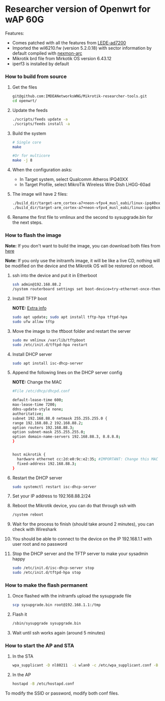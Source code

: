 # Researcher version of Openwrt for wAP 60G

Features:

* Comes patched with all the features from [LEDE-ad7200](https://github.com/seemoo-lab/lede-ad7200)
* Imported the wil6210.fw (version 5.2.0.18) with sector information by default compiled with [nexmon-arc](https://github.com/seemoo-lab/nexmon-arc)
* Mikrotik brd file from Mirkotik OS version 6.43.12
* iperf3 is installed by default

### How to build from source

1. Get the files
    ```bash
    git@github.com:IMDEANetworksWNG/Mikrotik-researcher-tools.git
    cd openwrt/
    ```
    
2. Update the feeds

    ```bash
    ./scripts/feeds update -a
    ./scripts/feeds install -a
    ```

3. Build the system
    ```bash
    # Single core
    make
    
    #Or for multicore
    make -j 8
    ```
4. When the configuration asks:
    * In Target system, select Qualcomm Atheros IPQ40XX
    * In Target Profile, select MikroTik Wireless Wire Dish LHGG-60ad

5. The image will have 2 files:

    ```bash
    ./build_dir/target-arm_cortex-a7+neon-vfpv4_musl_eabi/linux-ipq40xx/tmp/openwrt-ipq40xx-mikrotik_lhgg-60ad-initramfs-fit-uImage.elf
    ./build_dir/target-arm_cortex-a7+neon-vfpv4_musl_eabi/linux-ipq40xx/tmp/openwrt-ipq40xx-mikrotik_lhgg-60ad-squashfs-sysupgrade.bin
    ```
6. Rename the first file to vmlinux and the second to sysupgrade.bin for the next steps.

### How to flash the image

**Note:** If you don't want to build the image, you can download both files from [here](https://github.com/IMDEANetworksWNG/Mikrotik-researcher-tools/releases/tag/latest)

**Note:** If you only use the initramfs image, it will be like a live CD, nothing will be modified on the device and the Mikrotik OS will be restored on reboot.

1. ssh into the device and put it in Etherboot

    ```bash
    ssh admin@192.168.88.2
    /system routerboard settings set boot-device=try-ethernet-once-then-nand
    ```
    
2. Install TFTP boot

    **NOTE:** [Extra info](https://wiki.mikrotik.com/wiki/Manual:Netinstall)
    ```bash
    sudo apt update; sudo apt install tftp-hpa tftpd-hpa
    sudo ufw allow tftp
    ```
3. Move the image to the tftboot folder and restart the server
    ```bash
    sudo mv vmlinux /var/lib/tftpboot
    sudo /etc/init.d/tftpd-hpa restart
    ```
4. Install DHCP server
    ```bash
    sudo apt install isc-dhcp-server
    ```
5. Append the following lines on the DHCP server config 
    
    **NOTE:** Change the MAC

    ```bash
    #File /etc/dhcp/dhcpd.conf
    
    default-lease-time 600;
    max-lease-time 7200;
    ddns-update-style none;
    authoritative;
    subnet 192.168.88.0 netmask 255.255.255.0 {
    range 192.168.88.2 192.168.88.2;
    option routers 192.168.88.3;
    option subnet-mask 255.255.255.0;
    option domain-name-servers 192.168.88.3, 8.8.8.8;
    }
    
    
    host mikrotik {
      hardware ethernet cc:2d:e0:9c:e2:35; #IMPORTANT: Change this MAC by the one of your device
      fixed-address 192.168.88.3;
    }
    ```
6. Restart the DHCP server
    ```bash
    sudo systemctl restart isc-dhcp-server
    ```
7. Set your IP address to 192.168.88.2/24
8. Reboot the Mikrotik device, you can do that through ssh with
    ```bash
    /system reboot
    ```
9. Wait for the process to finish (should take around 2 minutes), you can check with Wireshark
10. You should be able to connect to the device on the IP 192.168.1.1 with user root and no password
11. Stop the DHCP server and the TFTP server to make your sysadmin happy
    ```bash
    sudo /etc/init.d/isc-dhcp-server stop
    sudo /etc/init.d/tftpd-hpa stop
    ```

### How to make the flash permanent

1. Once flashed with the initramfs upload the sysupgrade file

    ```bash
    scp sysupgrade.bin root@192.168.1.1:/tmp
    ```
2. Flash it

    ```bash
    /sbin/sysupgrade sysupgrade.bin
    ```
3. Wait until ssh works again (around 5 minutes)

### How to start the AP and STA

1. In the STA
    ```bash
    wpa_supplicant -D nl80211  -i wlan0 -c /etc/wpa_supplicant.conf -B
    ```
2. In the AP
    ```bash
    hostapd -B /etc/hostapd.conf
    ```
To modify the SSID or password, modify both conf files.

